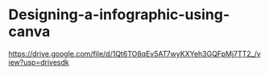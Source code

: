 # Designing-a-infographic-using-canva

https://drive.google.com/file/d/1Qt6TO8qEv5AT7wyKXYeh3GQFpMj7TT2_/view?usp=drivesdk
